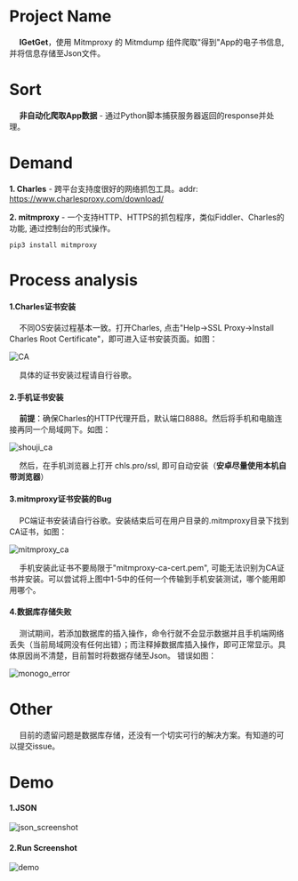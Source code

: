 # Project Name
&emsp; **IGetGet**，使用 Mitmproxy 的 Mitmdump 组件爬取"得到"App的电子书信息,并将信息存储至Json文件。

# Sort
&emsp; **非自动化爬取App数据** - 通过Python脚本捕获服务器返回的response并处理。

# Demand
**1. Charles** - 跨平台支持度很好的网络抓包工具。addr: https://www.charlesproxy.com/download/

**2. mitmproxy** - 一个支持HTTP、HTTPS的抓包程序，类似Fiddler、Charles的功能, 通过控制台的形式操作。
```
pip3 install mitmproxy
```

# Process analysis
#### 1.Charles证书安装     
&emsp; 不同OS安装过程基本一致。打开Charles, 点击"Help->SSL Proxy->Install Charles Root Certificate"，即可进入证书安装页面。如图：    

![CA](https://github.com/Northxw/Python3_WebSpider/blob/master/07-IGetGet/utils/charles%E5%AE%89%E8%A3%85%E8%AF%81%E4%B9%A6%E9%A1%B5%E9%9D%A2.png)

&emsp; 具体的证书安装过程请自行谷歌。

#### 2.手机证书安装      
&emsp; **前提**：确保Charles的HTTP代理开启，默认端口8888。然后将手机和电脑连接再同一个局域网下。如图：

![shouji_ca](https://github.com/Northxw/Python3_WebSpider/blob/master/07-IGetGet/utils/%E6%89%8B%E6%9C%BA%E8%AF%81%E4%B9%A6%E5%AE%89%E8%A3%85.png)

&emsp; 然后，在手机浏览器上打开 chls.pro/ssl,  即可自动安装（**安卓尽量使用本机自带浏览器**）

#### 3.mitmproxy证书安装的Bug     
&emsp; PC端证书安装请自行谷歌。安装结束后可在用户目录的.mitmproxy目录下找到CA证书，如图：

![mitmproxy_ca](https://github.com/Northxw/Python3_WebSpider/blob/master/07-IGetGet/utils/mitmproxy%E8%AF%81%E4%B9%A6.png)

&emsp; 手机安装此证书不要局限于"mitmproxy-ca-cert.pem", 可能无法识别为CA证书并安装。可以尝试将上图中1-5中的任何一个传输到手机安装测试，哪个能用即用哪个。

#### 4.数据库存储失败     
&emsp; 测试期间，若添加数据库的插入操作，命令行就不会显示数据并且手机端网络丢失（当前局域网没有任何出错）；而注释掉数据库插入操作，即可正常显示。具体原因尚不清楚，目前暂时将数据存储至Json。 错误如图：

![monogo_error](https://github.com/Northxw/Python3_WebSpider/blob/master/07-IGetGet/utils/app_error.jpg)

# Other
&emsp; 目前的遗留问题是数据库存储，还没有一个切实可行的解决方案。有知道的可以提交issue。

# Demo
#### 1.JSON
![json_screenshot](https://github.com/Northxw/Python3_WebSpider/blob/master/07-IGetGet/utils/result_json.png)

#### 2.Run Screenshot
![demo](https://github.com/Northxw/Python3_WebSpider/blob/master/07-IGetGet/utils/demo.gif)
